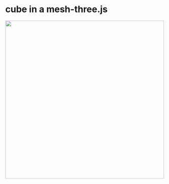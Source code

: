# cube in a mesh-three.js
<img src="https://user-images.githubusercontent.com/88976526/162450292-000683e7-2d9d-41d5-a5fb-638f08cc89ad.gif" width="500" height="500"/>
